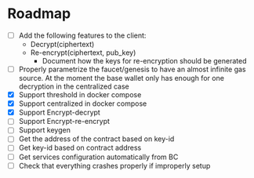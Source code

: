 # Roadmap

- [ ] Add the following features to the client:
  - Decrypt(ciphertext)
  - Re-encrypt(ciphertext, pub_key)
    - Document how the keys for re-encryption should be generated
- [ ] Properly parametrize the faucet/genesis to have an almost infinite gas source. At the moment the base wallet only has enough for one decryption in the centralized case
- [x] Support threshold in docker compose
- [x] Support centralized in docker compose
- [x] Support Encrypt-decrypt
- [ ] Support Encrypt-re-encrypt
- [ ] Support keygen
- [ ] Get the address of the contract based on key-id
- [ ] Get key-id based on contract address
- [ ] Get services configuration automatically from BC
- [ ] Check that everything crashes properly if improperly setup
